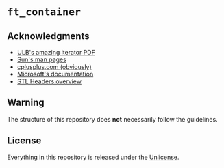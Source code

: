 # ```ft_container```

## Acknowledgments
- [ULB's amazing iterator PDF](https://home.csulb.edu/~pnguyen/cecs282/lecnotes/iterators.pdf)
- [Sun's man pages](https://docs.oracle.com/cd/E19205-01/820-4180/man3c++/)
- [cplusplus.com (obviously)](https://www.cplusplus.com/)
- [Microsoft's documentation](https://docs.microsoft.com/en-us/cpp/cpp/?view=msvc-170)
- [STL Headers overview](https://cs.stmarys.ca/~porter/csc/ref/stl/headers.html)

## Warning
The structure of this repository does **not** necessarily follow the guidelines.

## License
Everything in this repository is released under the [Unlicense](https://github.com/maxdesalle/42/blob/main/LICENSE).
